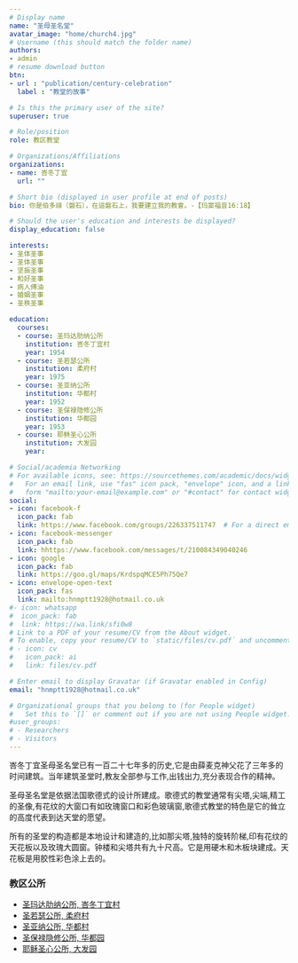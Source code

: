 ```yaml
---
# Display name
name: "圣母圣名堂"
avatar_image: "home/church4.jpg"
# Username (this should match the folder name)
authors:
- admin
# resume download button
btn:
- url : "publication/century-celebration"
  label : "教堂的故事"

# Is this the primary user of the site?
superuser: true

# Role/position
role: 教区教堂

# Organizations/Affiliations
organizations:
- name: 峇冬丁宜
  url: ""

# Short bio (displayed in user profile at end of posts)
bio: 你是伯多祿（磐石），在這磐石上，我要建立我的教會。-【玛窦福音16:18】

# Should the user's education and interests be displayed?
display_education: false

interests:
- 圣体圣事
- 圣体圣事
- 坚振圣事
- 和好圣事
- 病人傅油
- 婚姻圣事
- 圣秩圣事

education:
  courses:
  - course: 圣玛达肋纳公所
    institution: 峇冬丁宜村
    year: 1954
  - course: 圣若瑟公所
    institution: 柔府村
    year: 1975
  - course: 圣亚纳公所
    institution: 华都村
    year: 1952
  - course: 圣保禄隐修公所
    institution: 华都园
    year: 1953
  - course: 耶稣圣心公所
    institution: 大发园
    year:

# Social/academia Networking
# For available icons, see: https://sourcethemes.com/academic/docs/widgets/#icons
#   For an email link, use "fas" icon pack, "envelope" icon, and a link in the
#   form "mailto:your-email@example.com" or "#contact" for contact widget.
social:
- icon: facebook-f
  icon_pack: fab
  link: https://www.facebook.com/groups/226337511747  # For a direct email link, use "mailto:test@example.org".
- icon: facebook-messenger
  icon_pack: fab
  link: hhttps://www.facebook.com/messages/t/210084349040246
- icon: google
  icon_pack: fab
  link: https://goo.gl/maps/KrdspqMCE5Ph75Qe7
- icon: envelope-open-text
  icon_pack: fas
  link: mailto:hnmptt1928@hotmail.co.uk
#- icon: whatsapp
#  icon_pack: fab
#  link: https://wa.link/sfi0w8
# Link to a PDF of your resume/CV from the About widget.
# To enable, copy your resume/CV to `static/files/cv.pdf` and uncomment the lines below.  
# - icon: cv
#   icon_pack: ai
#   link: files/cv.pdf

# Enter email to display Gravatar (if Gravatar enabled in Config)
email: "hnmptt1928@hotmail.co.uk"

# Organizational groups that you belong to (for People widget)
#   Set this to `[]` or comment out if you are not using People widget.  
#user_groups:
# - Researchers
# - Visitors
---
```


峇冬丁宜圣母圣名堂已有一百二十七年多的历史,它是由薛麦克神父花了三年多的时间建筑。当年建筑圣堂时,教友全部参与工作,出钱出力,充分表现合作的精神。

圣母圣名堂是依据法国歌德式的设计所建成。歌德式的教堂通常有尖塔,尖端,精工的圣像,有花纹的大窗口有如玫瑰窗口和彩色玻璃窗,歌德式教堂的特色是它的耸立的高度代表到达天堂的愿望。

所有的圣堂的构造都是本地设计和建造的,比如那尖塔,独特的旋转阶梯,印有花纹的天花板以及玫瑰大圆窗。钟楼和尖塔共有九十尺高。它是用硬木和木板块建成。天花板是用胶性彩色涂上去的。

### 教区公所
- [圣玛达肋纳公所, 峇冬丁宜村](project/st-mary-magdalena-chapel)
- [圣若瑟公所, 柔府村](project/st-joseph-chapel)
- [圣亚纳公所, 华都村](project/st-anne-chapel)
- [圣保禄隐修公所, 华都园](project/st-paul-the-hermit-chapel)
- [耶稣圣心公所, 大发园](project/divine-mercy-chapel)
